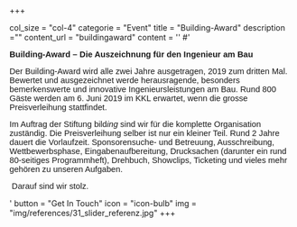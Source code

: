 +++

  col_size = "col-4"
  categorie = "Event"
  title = "Building-Award"
  description =""
  content_url = "buildingaward"
  content =  '' #'<p style="margin-left:0cm; margin-right:0cm"><strong><span style="font-size:11pt"><span style="font-family:Calibri,sans-serif">Building-Award &ndash; Die Auszeichnung f&uuml;r den Ingenieur am Bau</span></span></strong></p><p style="margin-left:0cm; margin-right:0cm"><span style="font-size:11pt"><span style="font-family:Calibri,sans-serif">Der Building-Award wird alle zwei Jahre ausgetragen, 2019 zum dritten Mal. Bewertet und ausgezeichnet werde herausragende, besonders bemerkenswerte und innovative Ingenieursleistungen am Bau. Rund 800 G&auml;ste werden am 6. Juni 2019 im KKL erwartet, wenn die grosse Preisverleihung stattfindet.</span></span></p><p style="margin-left:0cm; margin-right:0cm"><span style="font-size:11pt"><span style="font-family:Calibri,sans-serif">Im Auftrag der Stiftung bild<em>ing </em>sind wir f&uuml;r die komplette Organisation zust&auml;ndig. Die Preisverleihung selber ist nur ein kleiner Teil. Rund 2 Jahre dauert die Vorlaufzeit. Sponsorensuche- und Betreuung, Ausschreibung, Wettbewerbsphase, Eingabenaufbereitung, Drucksachen (darunter ein rund 80-seitiges Programmheft), Drehbuch, Showclips, Ticketing und vieles mehr geh&ouml;ren zu unseren Aufgaben.</span></span></p><p style="margin-left:0cm; margin-right:0cm"><span style="font-size:11pt"><span style="font-family:Calibri,sans-serif">&nbsp;Darauf sind wir stolz. </span></span></p>'
  button = "Get In Touch"
  icon = "icon-bulb"
  img = "img/references/31_slider_referenz.jpg"
+++
